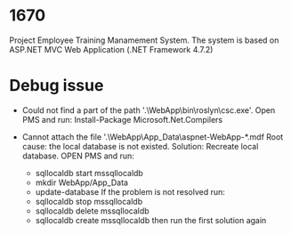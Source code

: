 # 1670
Project Employee Training Manamement System. The system is based on ASP.NET MVC Web Application (.NET Framework 4.7.2)

# Debug issue 
* Could not find a part of the path '.\WebApp\bin\roslyn\csc.exe'.
Open PMS and run:
Install-Package Microsoft.Net.Compilers

* Cannot attach the file '.\WebApp\App_Data\aspnet-WebApp-*.mdf
Root cause: the local database is not existed.
Solution: Recreate local database. OPEN PMS and run:
  * sqllocaldb start mssqllocaldb
  * mkdir WebApp/App_Data
  * update-database
If the problem is not resolved run:
  * sqllocaldb stop mssqllocaldb
  * sqllocaldb delete mssqllocaldb
  * sqllocaldb create mssqllocaldb
then run the first solution again


